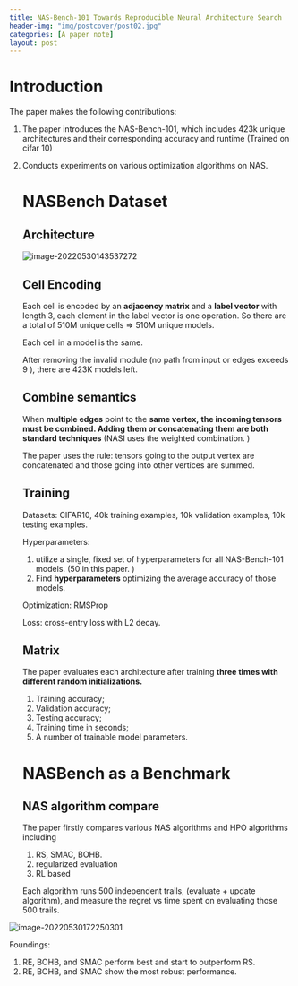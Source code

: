 ```yaml
---
title: NAS-Bench-101 Towards Reproducible Neural Architecture Search
header-img: "img/postcover/post02.jpg"
categories: [A paper note]
layout: post
---
```


# Introduction

The paper makes the following contributions:

1. The paper introduces the NAS-Bench-101, which includes 423k unique architectures and their corresponding accuracy and runtime (Trained on cifar 10)

2. Conducts experiments on various optimization algorithms on NAS.

   # NASBench Dataset

   ## Architecture

   ![image-20220530143537272](https://github.com/NLGithubWP/tech-notebook/raw/master/img/a_img_store/image-20220530143537272.png)

   ## Cell Encoding

   Each cell is encoded by an **adjacency matrix** and a **label vector** with length 3, each element in the label vector is one operation. So there are a total of 510M unique cells => 510M unique models. 

   Each cell in a model is the same.

   After removing the invalid module (no path from input or edges exceeds 9 ), there are 423K models left. 

   ## Combine semantics

   When **multiple edges** point to the **same vertex,** **the incoming tensors must be combined. Adding them or concatenating them are both standard techniques** (NASI uses the weighted combination. )

   The paper uses the rule: tensors going to the output vertex are concatenated and those going into other vertices are summed.

   ## Training

   Datasets: CIFAR10, 40k training examples, 10k validation examples, 10k testing examples.

   Hyperparameters: 

   1. utilize a single, fixed set of hyperparameters for all NAS-Bench-101 models. (50 in this paper. )
   2. Find **hyperparameters** optimizing the average accuracy of those models. 

   Optimization: RMSProp 

   Loss: cross-entry loss with L2 decay. 

   ## Matrix

   The paper evaluates each architecture after training **three times with different random initializations.**

   1. Training accuracy;
   2. Validation accuracy;
   3. Testing accuracy;
   4. Training time in seconds;
   5. A number of trainable model parameters.

   # NASBench as a Benchmark

   ## NAS algorithm compare

   The paper firstly compares various NAS algorithms and HPO algorithms including

   1. RS, SMAC, BOHB. 
   2. regularized evaluation
   3. RL based

   Each algorithm runs 500 independent trails, (evaluate + update algorithm), and measure the regret vs time spent on evaluating those 500 trails. 

![image-20220530172250301](https://github.com/NLGithubWP/tech-notebook/raw/master/img/a_img_store/image-20220530172250301.png)

Foundings:

1. RE, BOHB, and SMAC perform best and start to outperform RS.
2. RE, BOHB, and SMAC show the most robust performance.











